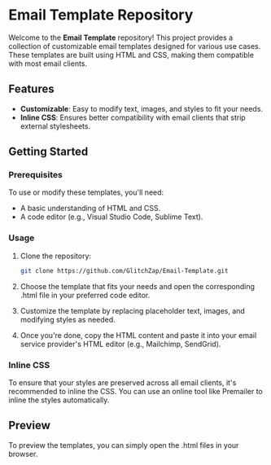 # Email Template Repository

Welcome to the **Email Template** repository! This project provides a collection of customizable email templates designed for various use cases. These templates are built using HTML and CSS, making them compatible with most email clients.

## Features

- **Customizable**: Easy to modify text, images, and styles to fit your needs.
- **Inline CSS**: Ensures better compatibility with email clients that strip external stylesheets.


## Getting Started

### Prerequisites

To use or modify these templates, you'll need:

- A basic understanding of HTML and CSS.
- A code editor (e.g., Visual Studio Code, Sublime Text).

### Usage

1. Clone the repository:

   ```bash
   git clone https://github.com/GlitchZap/Email-Template.git

2. Choose the template that fits your needs and open the corresponding .html file in your preferred code editor.

3. Customize the template by replacing placeholder text, images, and modifying styles as needed.

4. Once you're done, copy the HTML content and paste it into your email service provider's HTML editor (e.g., Mailchimp, SendGrid).

### Inline CSS
To ensure that your styles are preserved across all email clients, it's recommended to inline the CSS. You can use an online tool like Premailer to inline the styles automatically.

## Preview
To preview the templates, you can simply open the .html files in your browser.
